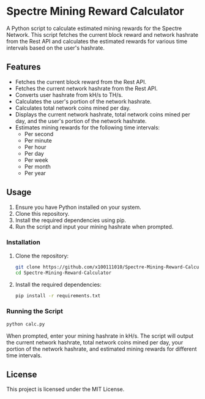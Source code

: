 # Spectre Mining Reward Calculator

A Python script to calculate estimated mining rewards for the Spectre Network. This script fetches the current block reward and network hashrate from the Rest API and calculates the estimated rewards for various time intervals based on the user's hashrate.

## Features

- Fetches the current block reward from the Rest API.
- Fetches the current network hashrate from the Rest API.
- Converts user hashrate from kH/s to TH/s.
- Calculates the user's portion of the network hashrate.
- Calculates total network coins mined per day.
- Displays the current network hashrate, total network coins mined per day, and the user's portion of the network hashrate.
- Estimates mining rewards for the following time intervals:
  - Per second
  - Per minute
  - Per hour
  - Per day
  - Per week
  - Per month
  - Per year

## Usage

1. Ensure you have Python installed on your system.
2. Clone this repository.
3. Install the required dependencies using pip.
4. Run the script and input your mining hashrate when prompted.

### Installation

1. Clone the repository:
    ```sh
    git clone https://github.com/x100111010/Spectre-Mining-Reward-Calculator.git
    cd Spectre-Mining-Reward-Calculator
    ```

2. Install the required dependencies:
    ```sh
    pip install -r requirements.txt
    ```

### Running the Script

```sh
python calc.py
```

When prompted, enter your mining hashrate in kH/s. The script will output the current network hashrate, total network coins mined per day, your portion of the network hashrate, and estimated mining rewards for different time intervals.

## License

This project is licensed under the MIT License.
```
